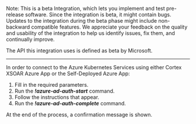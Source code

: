 Note: This is a beta Integration, which lets you implement and test pre-release software. Since the integration is beta, it might contain bugs. Updates to the integration during the beta phase might include non-backward compatible features. We appreciate your feedback on the quality and usability of the integration to help us identify issues, fix them, and continually improve.

The API this integration uses is defined as beta by Microsoft.

---

In order to connect to the Azure Kubernetes Services using either Cortex XSOAR Azure App or the Self-Deployed Azure App:
1. Fill in the required parameters.
2. Run the ***!azure-ad-auth-start*** command. 
3. Follow the instructions that appear.
4. Run the ***!azure-ad-auth-complete*** command.

At the end of the process, a confirmation message is shown. 
